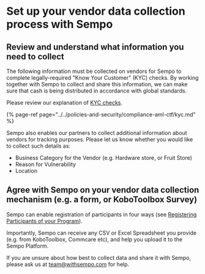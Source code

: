 # Set up your vendor data collection process with Sempo

## **Review and understand what information you need to collect** 

The following information must be collected on vendors for Sempo to complete legally-required "Know Your Customer" \(KYC\) checks. By working together with Sempo to collect and share this information, we can make sure that cash is being distributed in accordance with global standards.

Please review our explanation of [KYC checks](../../policies-and-security/compliance-aml-ctf/kyc.md). 

{% page-ref page="../../policies-and-security/compliance-aml-ctf/kyc.md" %}

Sempo also enables our partners to collect additional information about vendors for tracking purposes. Please let us know whether you would like to collect such details as:

* Business Category for the Vendor \(e.g. Hardware store, or Fruit Store\) 
* Reason for Vulnerability
* Location

## Agree with Sempo on your vendor data collection mechanism \(e.g. a form, or KoboToolbox Survey\) 

Sempo can enable registration of participants in four ways \(see [Registering Participants of your Program](../how-to-register-participants.md)\).

Importantly, Sempo can receive any CSV or Excel Spreadsheet you provide \(e.g. from KoboToolbox, Commcare etc\), and help you upload it to the Sempo Platform.

If you are unsure about how best to collect data and share it with Sempo, please ask us at [team@withsempo.com](mailto:team@withsempo.com) for help. 

